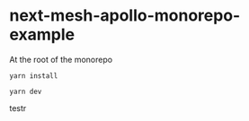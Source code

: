 # next-mesh-apollo-monorepo-example

At the root of the monorepo

`yarn install`

`yarn dev`

testr
